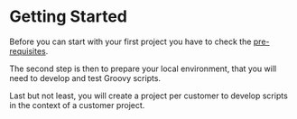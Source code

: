 # Getting Started

Before you can start with your first project you have to check the [pre-requisites](<Pre-Requisites 7deb11c4cf894c33b76456ab85cad596.md>).

The second step is then to prepare your local environment, that you will need to develop and test Groovy scripts.

Last but not least, you will create a project per customer to develop scripts in the context of a customer project.
